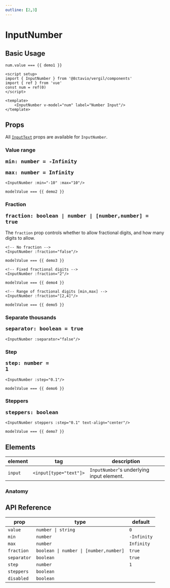 ```yaml
---
outline: [2,3]
---
```


# InputNumber

<script setup>
import { InputNumber, InputSearch, Btn } from '@8ctavio/vergil/components'
import { ref, onMounted } from 'vue'
import { toast } from '@8ctavio/vergil'

const demo1 = ref(0)
const demo2 = ref(0)
const demo3 = ref(0)
const demo4 = ref(0)
const demo5 = ref(0)
const demo6 = ref(0)
const demo7 = ref(0)
</script>

## Basic Usage

<Demo>
    <div class="col">
        <div class="row center">
            <InputNumber v-model="demo1" label="Number Input"/>
        </div>
        <div class="row center">
            <code>num.value === {{ demo1 }}</code>
        </div>
    </div>
</Demo>

```vue
<script setup>
import { InputNumber } from '@8ctavio/vergil/components'
import { ref } from 'vue'
const num = ref(0)
</script>

<template>
    <InputNumber v-model="num" label="Number Input"/>
</template>
```

## Props

All [`InputText`](/components/form/inputText) props are available for `InputNumber`.

### Value range <Badge type="tip"><pre>min: number = -Infinity</pre></Badge> <Badge type="tip"><pre>max: number = Infinity</pre></Badge>

```vue
<InputNumber :min="-10" :max="10"/>
```

<Demo>
    <div class="col">
        <div class="row center">
            <InputNumber v-model="demo2" :min="-10" :max="10"/>
        </div>
        <div class="row center">
            <code>modelValue === {{ demo2 }}</code>
        </div>
    </div>
</Demo>

### Fraction <Badge type="tip"><pre>fraction: boolean | number | [number,number] = true</pre></Badge>

The `fraction` prop controls whether to allow fractional digits, and how many digits to allow.

```vue
<!-- No fraction -->
<InputNumber :fraction="false"/>
```

<Demo>
    <div class="col">
        <div class="row center">
            <InputNumber v-model="demo3" :fraction="false"/>
        </div>
        <div class="row center">
            <code>modelValue === {{ demo3 }}</code>
        </div>
    </div>
</Demo>

```vue
<!-- Fixed fractional digits -->
<InputNumber :fraction="2"/>
```

<Demo>
    <div class="col">
        <div class="row center">
            <InputNumber v-model="demo4" :fraction="2"/>
        </div>
        <div class="row center">
            <code>modelValue === {{ demo4 }}</code>
        </div>
    </div>
</Demo>

```vue
<!-- Range of fractional digits [min,max] -->
<InputNumber :fraction="[2,4]"/>
```

<Demo>
    <div class="col">
        <div class="row center">
            <InputNumber v-model="demo5" :fraction="[2,4]"/>
        </div>
        <div class="row center">
            <code>modelValue === {{ demo5 }}</code>
        </div>
    </div>
</Demo>

### Separate thousands <Badge type="tip"><pre>separator: boolean = true</pre></Badge>

```vue
<InputNumber :separator="false"/>
```

<Demo>
    <InputNumber :separator="false"/>
</Demo>

### Step <Badge type="tip"><pre>step: number = 1</pre></Badge>

```vue
<InputNumber :step="0.1"/>
```

<Demo>
    <div class="col">
        <div class="row center">
            <InputNumber v-model="demo6" :step="0.1"/>
        </div>
        <div class="row center">
            <code>modelValue === {{ demo6 }}</code>
        </div>
    </div>
</Demo>


### Steppers <Badge type="tip"><pre>steppers: boolean</pre></Badge>

```vue
<InputNumber steppers :step="0.1" text-align="center"/>
```

<Demo>
    <div class="col">
        <div class="row center">
            <InputNumber v-model="demo7" steppers :step="0.1" text-align="center"/>
        </div>
        <div class="row center">
            <code>modelValue === {{ demo7 }}</code>
        </div>
    </div>
</Demo>

## Elements

| element | tag | description |
| ---- | ---- | ------- |
| `input` | <code class="vp-code-nowrap"><input[type="text"]></code>| `InputNumber`'s underlying input element. |

### Anatomy

<Demo>
    <Anatomy tag="div" classes="form-field input-text input-number">
        <Anatomy tag="div" classes="form-field-label-wrapper">
            <Anatomy tag="label" classes="form-field-label"/>
            <Anatomy tag="span" classes="form-field-hint"/>
        </Anatomy>
        <Anatomy tag="p" classes="form-field-details form-field-description"/>
        <Anatomy tag="div" classes="input-text-outer">
            <Anatomy tag="Btn" classes="btn"/>
            <Anatomy tag="div" classes="input-text-wrapper">
                <Anatomy tag="Icon" classes="icon"/>
                <Anatomy tag="p"/>
                <Anatomy tag='input[type="text"]'/>
                <Anatomy tag="label"/>
                <Anatomy tag="p"/>
                <Anatomy tag="Icon" classes="icon"/>
            </Anatomy>
            <Anatomy tag="Btn" classes="btn"/>
        </Anatomy>
        <Anatomy tag="p" classes="form-field-details form-field-help"/>
    </Anatomy>
</Demo>

## API Reference

| prop | type | default |
| ---- | ---- | ------- |
| `value` | `number \| string` | `0` |
| `min` | `number` | `-Infinity` |
| `max` | `number` | `Infinity` |
| `fraction` | `boolean \| number \| [number,number]` | `true` |
| `separator` | `boolean` | `true` |
| `step` | `number` | `1` |
| `steppers` | `boolean` | |
| `disabled` | `boolean` | |